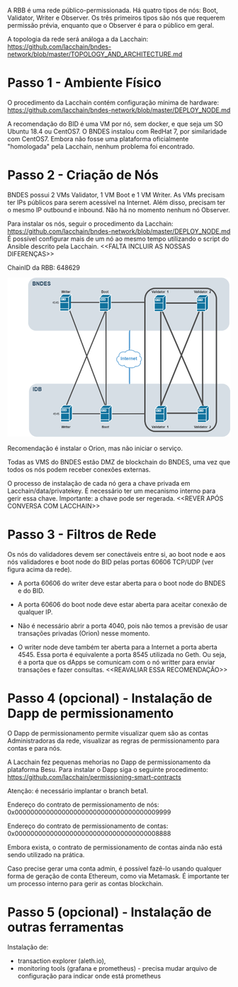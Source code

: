 A RBB é uma rede público-permissionada. Há quatro tipos de nós: Boot, Validator, Writer e Observer. 
Os três primeiros tipos são nós que requerem permissão prévia, enquanto que o Observer é para o público em geral. 

A topologia da rede será análoga a da Lacchain: https://github.com/lacchain/bndes-network/blob/master/TOPOLOGY_AND_ARCHITECTURE.md


# Passo 1 - Ambiente Físico
O procedimento da Lacchain contém configuração mínima de hardware: https://github.com/lacchain/bndes-network/blob/master/DEPLOY_NODE.md

A recomendação do BID é uma VM por nó, sem docker, e que seja um SO Ubuntu 18.4 ou CentOS7. O BNDES instalou com RedHat 7, por similaridade com CentOS7. Embora não fosse uma plataforma oficialmente "homologada" pela Lacchain, nenhum problema foi encontrado.

# Passo 2 - Criação de Nós
BNDES possui 2 VMs Validator, 1 VM Boot e 1 VM Writer. 
As VMs precisam ter IPs públicos para serem acessível na Internet. Além disso, precisam ter o mesmo IP outbound e inbound. 
Não há no momento nenhum nó Observer.

Para instalar os nós, seguir o procedimento da Lacchain: https://github.com/lacchain/bndes-network/blob/master/DEPLOY_NODE.md
É possível configurar mais de um nó ao mesmo tempo utilizando o script do Ansible descrito pela Lacchain.
<<FALTA INCLUIR AS NOSSAS DIFERENÇAS>>

ChainID da RBB: 648629

![GitHub Logo](./network_diagram_rbb.png)


Recomendação é instalar o Orion, mas não iniciar o serviço.

Todas as VMS do BNDES estão DMZ de blockchain do BNDES, uma vez que todos os nós podem receber conexões externas.

O processo de instalação de cada nó gera a chave privada em Lacchain/data/privatekey. É necessário ter um mecanismo interno para gerir essa chave.
Importante: a chave pode ser regerada. <<REVER APÓS CONVERSA COM LACCHAIN>>


# Passo 3 - Filtros de Rede
Os nós do validadores devem ser conectáveis entre si, ao boot node e aos nós validadores e boot node do BID pelas portas 60606 TCP/UDP (ver figura acima da rede). 

- A porta 60606 do writer deve estar aberta para o boot node do BNDES e do BID.
- A porta 60606 do boot node deve estar aberta para aceitar conexão de qualquer IP.
- Não é necessário abrir a porta 4040, pois não temos a previsão de usar transações privadas (Orion) nesse momento.

- O writer node deve também ter aberta para a Internet a porta aberta 4545. Essa porta é equivalente a porta 8545 utilizada no Geth. Ou seja, é a porta que os dApps se comunicam com o nó writter para enviar transações e fazer consultas. <<REAVALIAR ESSA RECOMENDAÇÃO>>

# Passo 4 (opcional) - Instalação de Dapp de permissionamento

O Dapp de permissionamento permite visualizar quem são as contas Administradoras da rede, visualizar as regras de permissionamento para contas e para nós. 

A Lacchain fez pequenas mehorias no Dapp de permissionamento da plataforma Besu. Para instalar o Dapp siga o seguinte procedimento: https://github.com/lacchain/permissioning-smart-contracts

Atenção: é necessário implantar o branch beta1.

Endereço do contrato de permissionamento de nós: 0x0000000000000000000000000000000000009999

Endereço do contrato de permissionamento de contas: 0x0000000000000000000000000000000000008888

Embora exista, o contrato de permissionamento de contas ainda não está sendo utilizado na prática.

Caso precise gerar uma conta admin, é possível fazê-lo usando qualquer forma de geração de conta Ethereum, como via Metamask. É importante ter um processo interno para gerir as contas blockchain. 


# Passo 5 (opcional) - Instalação de outras ferramentas

Instalação de:
- transaction explorer (aleth.io), 
- monitoring tools (grafana e prometheus) - precisa mudar arquivo de configuração para indicar onde está prometheus





